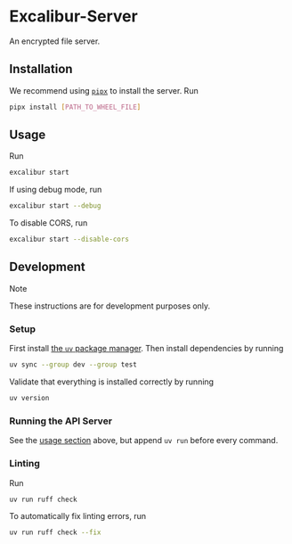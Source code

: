 # Excalibur-Server

An encrypted file server.

## Installation

We recommend using [`pipx`](https://pipx.pypa.io/stable/) to install the server. Run

```bash
pipx install [PATH_TO_WHEEL_FILE]
```

## Usage

Run

```bash
excalibur start
```

If using debug mode, run

```bash
excalibur start --debug
```

To disable CORS, run

```bash
excalibur start --disable-cors
```

## Development

> [!NOTE]
> These instructions are for development purposes only.

### Setup

First install [the `uv` package manager](https://docs.astral.sh/uv/). Then install dependencies by running

```bash
uv sync --group dev --group test
```

Validate that everything is installed correctly by running

```bash
uv version
```

### Running the API Server

See the [usage section](#usage) above, but append `uv run` before every command.

### Linting

Run

```bash
uv run ruff check
```

To automatically fix linting errors, run

```bash
uv run ruff check --fix
```
